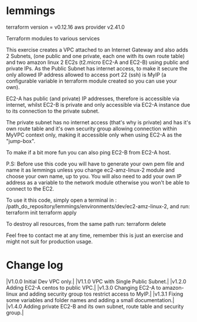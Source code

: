 # lemmings
terraform version = v0.12.16
aws provider v2.41.0

Terraform modules to various services

This exercise creates a VPC attached to an Internet Gateway and also adds 2 Subnets, (one public and one private, each one with its own route table)
and two amazon linux 2 EC2s (t2.micro EC2-A and EC2-B) using public and private IPs. As the Public Subnet has internet access, to make it secure the
only allowed IP address allowed to access port 22 (ssh) is MyIP (a configurable variable in terraform module created so you can use your own).

EC2-A has public (and private) IP addresses, therefore is accessible via internet, whilst EC2-B is private and only accessible via 
EC2-A instance due to its connection to the private subnet.

The private subnet has no internet access (that's why is private) and has it's own route table and it's own security group allowing connection within MyVPC
context only, making it accessible only when using EC2-A as the "jump-box". 

To make if a bit more fun you can also ping EC2-B from EC2-A host. 

P.S: Before use this code you will have to generate your own pem file and name it as lemmings unless 
you change ec2-amz-linux-2 module and choose your own name, up to you. You will also need to add your own IP address as a variable to the network module otherwise
you won't be able to connect to the EC2. 

To use it this code, simply open a terminal in : /path_do_repository/lemmings/environments/dev/ec2-amz-linux-2, and run:
terraform init 
terraform apply

To destroy all resources, from the same path run:
terraform delete 

Feel free to contact me at any time, remember this is just an exercise and might not suit for production usage.

# Change log
|V1.0.0 Initial Dev VPC only.|
|V1.1.0 VPC with Single Public Subnet.|
|v1.2.0 Adding EC2-A centos to public VPC.|
|v1.3.0 Changing EC2-A to amazon-linux and adding security group tos restrict access to MyIP.|
|v1.3.1 Fixing some variables and folder names and adding a small documentation.|
|v1.4.0 Adding private EC2-B and its own subnet, route table and security group.|
